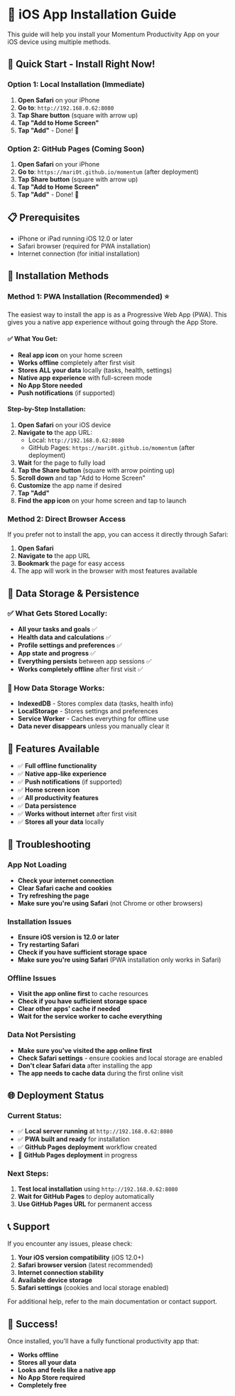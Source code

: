 # 📱 iOS App Installation Guide

This guide will help you install your Momentum Productivity App on your iOS device using multiple methods.

## 🚀 Quick Start - Install Right Now!

### Option 1: Local Installation (Immediate)
1. **Open Safari** on your iPhone
2. **Go to**: `http://192.168.0.62:8080`
3. **Tap Share button** (square with arrow up)
4. **Tap "Add to Home Screen"**
5. **Tap "Add"** - Done! 🎉

### Option 2: GitHub Pages (Coming Soon)
1. **Open Safari** on your iPhone
2. **Go to**: `https://mari0t.github.io/momentum` (after deployment)
3. **Tap Share button** (square with arrow up)
4. **Tap "Add to Home Screen"**
5. **Tap "Add"** - Done! 🎉

## 📋 Prerequisites

- iPhone or iPad running iOS 12.0 or later
- Safari browser (required for PWA installation)
- Internet connection (for initial installation)

## 🔧 Installation Methods

### Method 1: PWA Installation (Recommended) ⭐

The easiest way to install the app is as a Progressive Web App (PWA). This gives you a native app experience without going through the App Store.

#### ✅ What You Get:
- **Real app icon** on your home screen
- **Works offline** completely after first visit
- **Stores ALL your data** locally (tasks, health, settings)
- **Native app experience** with full-screen mode
- **No App Store needed**
- **Push notifications** (if supported)

#### Step-by-Step Installation:
1. **Open Safari** on your iOS device
2. **Navigate to** the app URL:
   - Local: `http://192.168.0.62:8080`
   - GitHub Pages: `https://mari0t.github.io/momentum` (after deployment)
3. **Wait** for the page to fully load
4. **Tap the Share button** (square with arrow pointing up)
5. **Scroll down** and tap "Add to Home Screen"
6. **Customize** the app name if desired
7. **Tap "Add"**
8. **Find the app icon** on your home screen and tap to launch

### Method 2: Direct Browser Access

If you prefer not to install the app, you can access it directly through Safari:

1. **Open Safari**
2. **Navigate to** the app URL
3. **Bookmark** the page for easy access
4. The app will work in the browser with most features available

## 💾 Data Storage & Persistence

### ✅ What Gets Stored Locally:
- **All your tasks and goals** ✅
- **Health data and calculations** ✅  
- **Profile settings and preferences** ✅
- **App state and progress** ✅
- **Everything persists** between app sessions ✅
- **Works completely offline** after first visit ✅

### 🔄 How Data Storage Works:
- **IndexedDB** - Stores complex data (tasks, health info)
- **LocalStorage** - Stores settings and preferences
- **Service Worker** - Caches everything for offline use
- **Data never disappears** unless you manually clear it

## 🎯 Features Available

- ✅ **Full offline functionality**
- ✅ **Native app-like experience**
- ✅ **Push notifications** (if supported)
- ✅ **Home screen icon**
- ✅ **All productivity features**
- ✅ **Data persistence**
- ✅ **Works without internet** after first visit
- ✅ **Stores all your data** locally

## 🔧 Troubleshooting

### App Not Loading
- **Check your internet connection**
- **Clear Safari cache and cookies**
- **Try refreshing the page**
- **Make sure you're using Safari** (not Chrome or other browsers)

### Installation Issues
- **Ensure iOS version is 12.0 or later**
- **Try restarting Safari**
- **Check if you have sufficient storage space**
- **Make sure you're using Safari** (PWA installation only works in Safari)

### Offline Issues
- **Visit the app online first** to cache resources
- **Check if you have sufficient storage space**
- **Clear other apps' cache if needed**
- **Wait for the service worker to cache everything**

### Data Not Persisting
- **Make sure you've visited the app online first**
- **Check Safari settings** - ensure cookies and local storage are enabled
- **Don't clear Safari data** after installing the app
- **The app needs to cache data** during the first online visit

## 🌐 Deployment Status

### Current Status:
- ✅ **Local server running** at `http://192.168.0.62:8080`
- ✅ **PWA built and ready** for installation
- ✅ **GitHub Pages deployment** workflow created
- 🔄 **GitHub Pages deployment** in progress

### Next Steps:
1. **Test local installation** using `http://192.168.0.62:8080`
2. **Wait for GitHub Pages** to deploy automatically
3. **Use GitHub Pages URL** for permanent access

## 📞 Support

If you encounter any issues, please check:
1. **Your iOS version compatibility** (iOS 12.0+)
2. **Safari browser version** (latest recommended)
3. **Internet connection stability**
4. **Available device storage**
5. **Safari settings** (cookies and local storage enabled)

For additional help, refer to the main documentation or contact support.

## 🎉 Success!

Once installed, you'll have a fully functional productivity app that:
- **Works offline**
- **Stores all your data**
- **Looks and feels like a native app**
- **No App Store required**
- **Completely free**
